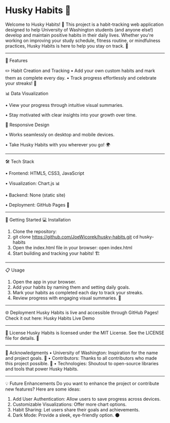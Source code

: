 # Husky Habits 🐾

Welcome to Husky Habits! 🎉 This project is a habit-tracking web application designed to help University of Washington students (and anyone else!) develop and maintain positive habits in their daily lives. Whether you're working on improving your study schedule, fitness routine, or mindfulness practices, Husky Habits is here to help you stay on track. 💪
________________________________________
🌟 Features

✏️ Habit Creation and Tracking
•	Add your own custom habits and mark them as complete every day.
•	Track progress effortlessly and celebrate your streaks! 🎯

📊 Data Visualization

•	View your progress through intuitive visual summaries.

•	Stay motivated with clear insights into your growth over time. 

📱 Responsive Design

•	Works seamlessly on desktop and mobile devices.

•	Take Husky Habits with you wherever you go! 🌍
________________________________________
🛠️ Tech Stack

•	Frontend: HTML5, CSS3, JavaScript

•	Visualization: Chart.js 📊

•	Backend: None (static site)

•	Deployment: GitHub Pages 🚀
________________________________________
🚀 Getting Started
💻 Installation
1.	Clone the repository:
2.	git clone https://github.com/JoeWicorek/husky-habits.git
cd husky-habits
3.	Open the index.html file in your browser:
open index.html
4.	Start building and tracking your habits! 🏗️
________________________________________
📋 Usage
1.	Open the app in your browser.
2.	Add your habits by naming them and setting daily goals.
3.	Mark your habits as completed each day to track your streaks.
4.	Review progress with engaging visual summaries. 🎉
________________________________________
🌐 Deployment
Husky Habits is live and accessible through GitHub Pages! Check it out here: Husky Habits Live Demo
________________________________________
📜 License
Husky Habits is licensed under the MIT License. See the LICENSE file for details. 📝
________________________________________
🙌 Acknowledgments
•	University of Washington: Inspiration for the name and project goals. 🏫
•	Contributors: Thanks to all contributors who made this project possible. 🤗
•	Technologies: Shoutout to open-source libraries and tools that power Husky Habits.
________________________________________
💡 Future Enhancements
Do you want to enhance the project or contribute new features? Here are some ideas:
1.	Add User Authentication: Allow users to save progress across devices.
2.	Customizable Visualizations: Offer more chart options.
3.	Habit Sharing: Let users share their goals and achievements.
4.	Dark Mode: Provide a sleek, eye-friendly option. 🌑

